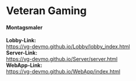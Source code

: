 # Veteran Gaming  
#### Montagsmaler

**Lobby-Link:**  
    https://vg-devmo.github.io/Lobby/lobby_index.html  
**Server-Link:**  
https://vg-devmo.github.io/Server/server.html  
**WebApp-Link:**  
https://vg-devmo.github.io/WebApp/index.html  
